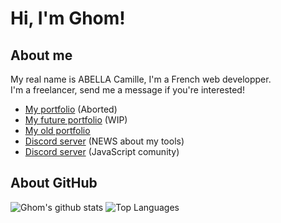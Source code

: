 # Hi, I'm Ghom!

## About me

My real name is ABELLA Camille, I'm a French web developper.  
I'm a freelancer, send me a message if you're interested!

- [My portfolio](https://ghomkrosmonaute.github.io) (Aborted)
- [My future portfolio](https://ghomkrosmonaute.github.io/portfolio-libless/) (WIP)
- [My old portfolio](https://ghomkrosmonaute.github.io/old-portfolio/)
- [Discord server](https://discord.gg/kYxDWWQJ8q) (NEWS about my tools)
- [Discord server](https://discord.gg/3vC2XWK) (JavaScript comunity)

## About GitHub

![Ghom's github stats](https://github-readme-stats.vercel.app/api?username=GhomKrosmonaute&count_private=true&show_icons=true&theme=gruvbox)
![Top Languages](https://github-readme-stats.vercel.app/api/top-langs/?username=GhomKrosmonaute&count_private=true&show_icons=true&theme=gruvbox&layout=compact)
